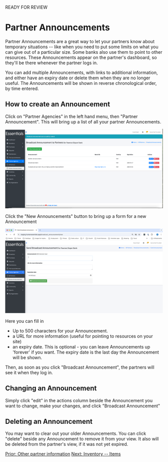 READY FOR REVIEW
# Partner Announcements

Partner Announcements are a great way to let your partners know about temporary situations -- like when you need to put some limits on what you can give out of a particular size.  Some banks also use them to point to other resources.
These Announcements appear on the partner's dashboard,  so they'll be there whenever the partner logs in.

You can add multiple Announcements, with links to additional information, and either have an expiry date or delete them when they are no longer useful. The Announcements will be shown in reverse chronological order, by time entered.

## How to create an Announcement

Click on "Partner Agencies" in the left hand menu, then "Partner Announcement".   This will bring up a list of all your partner Announcements.

![all announcements screen](images/partners/partners_announcements_1.png)

Click the "New Announcements" button to bring up a form for a new Announcement

![new announcement screen](images/partners/partners_announcements_2.png)

Here you can fill in 
- Up to 500 characters for your Announcement. 
- a URL for more information (useful for pointing to resources on your site)
- an expiry date.   This is optional - you can leave Announcements up 'forever' if you want.  The expiry date is the last day the Announcement will be shown.

Then,  as soon as you click "Broadcast Announcement",  the partners will see it when they log in.

## Changing an Announcement
Simply click "edit" in the actions column beside the Announcement you want to change, make your changes, and click "Broadcast Announcement"

## Deleting an Announcement
You may want to clear out your older Announcements.  You can click "delete" beside any Announcement to remove it from your view.  It also will be deleted from the partner's view,  if it was not yet expired.


[Prior:  Other partner information](pm_other_information.md) [Next: Inventory -- Items](inventory_items.md)
